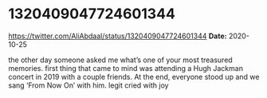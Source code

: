 # 1320409047724601344
https://twitter.com/AliAbdaal/status/1320409047724601344
**Date:** 2020-10-25

the other day someone asked me what’s one of your most treasured memories. first thing that came to mind was attending a Hugh Jackman concert in 2019 with a couple friends. At the end, everyone stood up and we sang ‘From Now On’ with him. legit cried with joy
